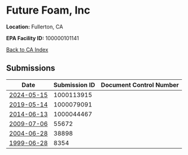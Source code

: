 # Future Foam, Inc

**Location:** Fullerton, CA

**EPA Facility ID:** 100000101141

[Back to CA Index](../../index.md)

## Submissions

| Date | Submission ID | Document Control Number |
|------|--------------|-------------------------|
| [2024-05-15](submissions/1000113915.md) | 1000113915 |  |
| [2019-05-14](submissions/1000079091.md) | 1000079091 |  |
| [2014-06-13](submissions/1000044467.md) | 1000044467 |  |
| [2009-07-06](submissions/55672.md) | 55672 |  |
| [2004-06-28](submissions/38898.md) | 38898 |  |
| [1999-06-28](submissions/8354.md) | 8354 |  |
